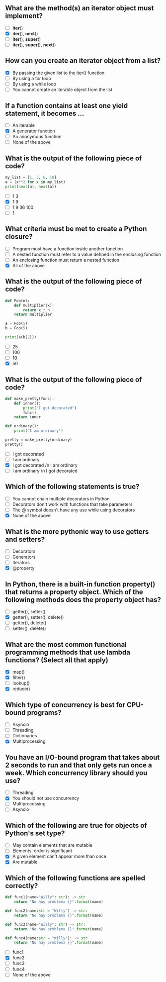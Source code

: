 ## What are the method(s) an iterator object must implement?
- [ ] __iter__()
- [x] __iter__(), __next__()
- [ ] __iter__(), __super__()
- [ ] __iter__(), __super__(), __next__()

## How can you create an iterator object from a list?
- [x] By passing the given list to the iter() function
- [ ] By using a for loop
- [ ] By using a while loop
- [ ] You cannot create an iterable object from the list

## If a function contains at least one yield statement, it becomes ...
- [ ] An iterable
- [x] A generator function
- [ ] An anonymous function
- [ ] None of the above

## What is the output of the following piece of code?
```python
my_list = [1, 3, 6, 10]
a = (x**2 for x in my_list)
print(next(a), next(a))
```
- [ ] 1 3
- [x] 1 9
- [ ] 1 9 36 100
- [ ] 1

## What criteria must be met to create a Python closure?
- [ ] Program must have a function inside another function
- [ ] A nested function must refer to a value defined in the enclosing function
- [ ] An enclosing function must return a nested function
- [x] All of the above

## What is the output of the following piece of code?
```python
def Foo(n):
    def multiplier(x):
        return x * n
    return multiplier

a = Foo(5)
b = Foo(5)

print(a(b(2)))
```
- [ ] 25
- [ ] 100
- [ ] 10
- [x] 50

## What is the output of the following piece of code?
```python
def make_pretty(func):
    def inner():
        print("I got decorated")
        func()
    return inner

def ordinary():
    print("I am ordinary")

pretty = make_pretty(ordinary)
pretty()
```
- [ ] I got decorated
- [ ] I am ordinary
- [x] I got decorated /n I am ordinary
- [ ] I am ordinary /n I got decorated

## Which of the following statements is true?
- [ ] You cannot chain multiple decorators in Python
- [ ] Decorators don't work with functions that take parameters
- [ ] The @ symbol doesn't have any use while using decorators
- [x] None of the above

## What is the more pythonic way to use getters and setters?
- [ ] Decorators
- [ ] Generators
- [ ] Iterators
- [x] @property

## In Python, there is a built-in function property() that returns a property object. Which of the following methods does the property object has?
- [ ] getter(), setter()
- [x] getter(), setter(), delete()
- [ ] getter(), delete()
- [ ] setter(), delete()

## What are the most common functional programming methods that use lambda functions? (Select all that apply)
- [x] map()
- [x] filter()
- [ ] lookup()
- [x] reduce()

## Which type of concurrency is best for CPU-bound programs?
- [ ] Asyncio
- [ ] Threading
- [ ] Dictionaries
- [x] Multiprocessing

## You have an I/O-bound program that takes about 2 seconds to run and that only gets run once a week. Which concurrency library should you use?
- [ ] Threading
- [x] You should not use concurrency
- [ ] Multiprocessing
- [ ] Asyncio

## Which of the following are true for objects of Python's set type?
- [ ] May contain elements that are mutable
- [ ] Elements' order is significant
- [x] A given element can't appear more than once
- [x] Are mutable

## Which of the following functions are spelled correctly?
```python
def func1(name="Willy": str): -> str
    return "No hay problema {}".format(name)

def func2(name:str = "Willy") -> str:
    return "No hay problema {}".format(name)

def func3(name="Willy": str) -> str:
    return "No hay problema {}".format(name)

def func4(name:str = "Willy"): -> str
    return "No hay problema {}".format(name)
```
- [ ] func1
- [x] func2
- [ ] func3
- [ ] func4
- [ ] None of the above
